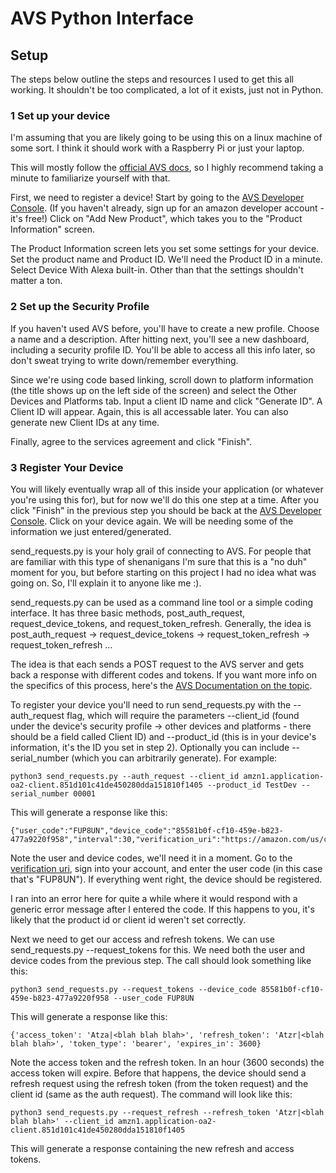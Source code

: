 # AVS Python Interface

## Setup

The steps below outline the steps and resources I used to get this all working. It shouldn't be too complicated, a lot of it exists, just not in Python.

### 1 Set up your device

I'm assuming that you are likely going to be using this on a linux machine of some sort. I think it should work with a Raspberry Pi or just your laptop.

This will mostly follow the [official AVS docs](https://developer.amazon.com/en-US/docs/alexa/alexa-voice-service/get-started-with-alexa-voice-service.html), so I highly recommend taking a minute to familiarize yourself with that.

First, we need to register a device! Start by going to the [AVS Developer Console](https://developer.amazon.com/alexa/console/avs/products). (If you haven't already, sign up for an amazon developer account - it's free!) Click on "Add New Product", which takes you to the "Product Information" screen.

The Product Information screen lets you set some settings for your device. Set the product name and Product ID. We'll need the Product ID in a minute. Select Device With Alexa built-in. Other than that the settings shouldn't matter a ton.

### 2 Set up the Security Profile

If you haven't used AVS before, you'll have to create a new profile. Choose a name and a description. After hitting next, you'll see a new dashboard, including a security profile ID. You'll be able to access all this info later, so don't sweat trying to write down/remember everything. 

Since we're using code based linking, scroll down to platform information (the title shows up on the left side of the screen) and select the Other Devices and Platforms tab. Input a client ID name and click "Generate ID". A Client ID will appear. Again, this is all accessable later. You can also generate new Client IDs at any time.

Finally, agree to the services agreement and click "Finish".

### 3 Register Your Device

You will likely eventually wrap all of this inside your application (or whatever you're using this for), but for now we'll do this one step at a time. After you click "Finish" in the previous step you should be back at the [AVS Developer Console](https://developer.amazon.com/alexa/console/avs/products). Click on your device again. We will be needing some of the information we just entered/generated.

send_requests.py is your holy grail of connecting to AVS. For people that are familiar with this type of shenanigans I'm sure that this is a "no duh" moment for you, but before starting on this project I had no idea what was going on. So, I'll explain it to anyone like me :). 

send_requests.py can be used as a command line tool or a simple coding interface. It has three basic methods, post_auth_request, request_device_tokens, and request_token_refresh. Generally, the idea is post_auth_request -> request_device_tokens -> request_token_refresh -> request_token_refresh ...

The idea is that each sends a POST request to the AVS server and gets back a response with different codes and tokens. If you want more info on the specifics of this process, here's the [AVS Documentation on the topic](https://developer.amazon.com/en-US/docs/alexa/alexa-voice-service/authorize-cbl.html#).

To register your device you'll need to run send_requests.py with the --auth_request flag, which will require the parameters --client_id (found under the device's security profile -> other devices and platforms - there should be a field called Client ID) and --product_id (this is in your device's information, it's the ID you set in step 2). Optionally you can include --serial_number (which you can arbitrarily generate). For example:

```
python3 send_requests.py --auth_request --client_id amzn1.application-oa2-client.851d101c41de450280dda151810f1405 --product_id TestDev --serial_number 00001
```

This will generate a response like this:

```
{"user_code":"FUP8UN","device_code":"85581b0f-cf10-459e-b823-477a9220f958","interval":30,"verification_uri":"https://amazon.com/us/code","expires_in":600}
```

Note the user and device codes, we'll need it in a moment. Go to the [verification uri](https://amazon.com/us/code), sign into your account, and enter the user code (in this case that's "FUP8UN"). If everything went right, the device should be registered.

I ran into an error here for quite a while where it would respond with a generic error message after I entered the code. If this happens to you, it's likely that the product id or client id weren't set correctly. 

Next we need to get our access and refresh tokens. We can use send_requests.py --request_tokens for this. We need both the user and device codes from the previous step. The call should look something like this:

```
python3 send_requests.py --request_tokens --device_code 85581b0f-cf10-459e-b823-477a9220f958 --user_code FUP8UN
```

This will generate a response like this:

```
{'access_token': 'Atza|<blah blah blah>', 'refresh_token': 'Atzr|<blah blah blah>', 'token_type': 'bearer', 'expires_in': 3600}
```

Note the access token and the refresh token. In an hour (3600 seconds) the access token will expire. Before that happens, the device should send a refresh request using the refresh token (from the token request) and the client id (same as the auth request). The command will look like this:

```
python3 send_requests.py --request_refresh --refresh_token 'Atzr|<blah blah blah>' --client_id amzn1.application-oa2-client.851d101c41de450280dda151810f1405
```

This will generate a response containing the new refresh and access tokens.